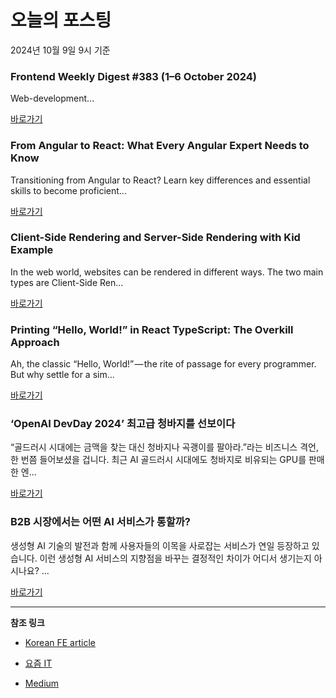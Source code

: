 # 오늘의 포스팅 
2024년 10월 9일 9시 기준 

### Frontend Weekly Digest #383 (1–6 October 2024) 

 Web-development... 

 [바로가기](https://medium.com/m/signin?actionUrl=https%3A%2F%2Fmedium.com%2F_%2Fbookmark%2Fp%2Fb4a308b4b6c7&operation=register&redirect=https%3A%2F%2Ffrontender-ua.medium.com%2Ffrontend-weekly-digest-383-1-6-october-2024-b4a308b4b6c7&source=------front_end_development---0-84----------front_end_development------bookmark_preview----53938e6b_1a89_4572_a8dd_865d0cdd1912-------) 

### From Angular to React: What Every Angular Expert Needs to Know 

 Transitioning from Angular to React? Learn key differences and essential skills to become proficient... 

 [바로가기](https://medium.com/m/signin?actionUrl=https%3A%2F%2Fmedium.com%2F_%2Fbookmark%2Fp%2F0ab8c783340e&operation=register&redirect=https%3A%2F%2Fmedium.com%2F%40erick.98zanetti.98%2Ffrom-angular-to-react-what-every-angular-expert-needs-to-know-0ab8c783340e&source=------react---0-84----------react------bookmark_preview----5be602d2_5984_4214_9e38_54eef625b423-------) 

### Client-Side Rendering and Server-Side Rendering with Kid Example 

 In the web world, websites can be rendered in different ways. The two main types are Client-Side Ren... 

 [바로가기](https://medium.com/m/signin?actionUrl=https%3A%2F%2Fmedium.com%2F_%2Fbookmark%2Fp%2Fc06b27eacc82&operation=register&redirect=https%3A%2F%2Fmedium.com%2F%40jyothisree327%2Fclient-side-rendering-and-server-side-rendering-with-kid-example-c06b27eacc82&source=------javascript---0-84----------javascript------bookmark_preview----6b398a14_8d16_4f8a_8880_2dfb56373139-------) 

### Printing “Hello, World!” in React TypeScript: The Overkill Approach 

 Ah, the classic “Hello, World!” — the rite of passage for every programmer. But why settle for a sim... 

 [바로가기](https://medium.com/m/signin?actionUrl=https%3A%2F%2Fmedium.com%2F_%2Fbookmark%2Fp%2Fc6406a274c27&operation=register&redirect=https%3A%2F%2Fmedium.com%2F%40ashutosh7246%2Fprinting-hello-world-in-react-typescript-the-overkill-approach-c6406a274c27&source=------typescript---0-84----------typescript------bookmark_preview----ef4b1b29_796b_460a_8e06_ac1dd2267e28-------) 

### ‘OpenAI DevDay 2024’ 최고급 청바지를 선보이다 

 “골드러시 시대에는 금맥을 찾는 대신 청바지나 곡괭이를 팔아라.”라는 비즈니스 격언, 한 번쯤 들어보셨을 겁니다. 최근 AI 골드러시 시대에도 청바지로 비유되는 GPU를 판매한 엔... 

 [바로가기](https://yozm.wishket.com/magazine/detail/2790/) 

### B2B 시장에서는 어떤 AI 서비스가 통할까? 

 생성형 AI 기술의 발전과 함께 사용자들의 이목을 사로잡는 서비스가 연일 등장하고 있습니다. 이런 생성형 AI 서비스의 지향점을 바꾸는 결정적인 차이가 어디서 생기는지 아시나요? ... 

 [바로가기](https://yozm.wishket.com/magazine/detail/2787/) 

---

**참조 링크**

- [Korean FE article](https://kofearticle.substack.com) 

- [요즘 IT](https://yozm.wishket.com/magazine) 

- [Medium](https://medium.com) 

